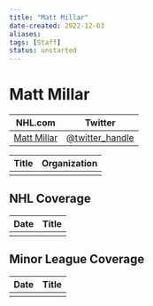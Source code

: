 ```yaml
---
title: "Matt Millar"
date-created: 2022-12-03
aliases: 
tags: [Staff]
status: unstarted
---
```


# Matt Millar

| NHL.com | Twitter |
| ------- | ------- |
| [Matt Millar]() | [@twitter_handle](https://twitter.com/)

| Title | Organization |
| ----- | ------------ |
|       |              |



## NHL  Coverage
| Date | Title |
| ---- | ----- |
|      |       |



## Minor League Coverage
| Date | Title |
| ---- | ----- |
|      |       |


